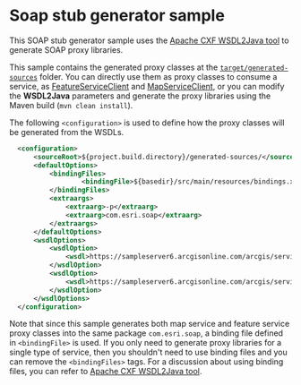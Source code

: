 # Soap stub generator sample

This SOAP stub generator sample uses the [Apache CXF WSDL2Java tool](../../../1.%20Generate%20SOAP%20proxy%20libraries/1-use-the-apache-cxf-wsdl2java-tool.md) to generate SOAP proxy libraries. 

This sample contains the generated proxy classes at the [`target/generated-sources`](target) folder. You can directly use them as proxy classes to consume a service, as [FeatureServiceClient](FeatureServiceClient) and [MapServiceClient](MapServiceClient), or you can modify the **WSDL2Java** parameters and generate the proxy libraries using the Maven build (`mvn clean install`).

The following `<configuration>` is used to define how the proxy classes will be generated from the WSDLs.

``` xml
  <configuration>
      <sourceRoot>${project.build.directory}/generated-sources/</sourceRoot>
      <defaultOptions>
          <bindingFiles>
                  <bindingFile>${basedir}/src/main/resources/bindings.xml</bindingFile>
          </bindingFiles>
          <extraargs>
              <extraarg>-p</extraarg>
              <extraarg>com.esri.soap</extraarg>
          </extraargs>
      </defaultOptions>
      <wsdlOptions>
          <wsdlOption>
              <wsdl>https://sampleserver6.arcgisonline.com/arcgis/services/USA/MapServer?wsdl</wsdl>
          </wsdlOption>
          <wsdlOption>
              <wsdl>https://sampleserver6.arcgisonline.com/arcgis/services/Recreation/MapServer/FeatureServer?wsdl</wsdl>
          </wsdlOption>
      </wsdlOptions>
  </configuration>
```

Note that since this sample generates both map service and feature service proxy classes into the same package `com.esri.soap`, a binding file defined in `<bindingFile>` is used. If you only need to generate proxy libraries for a single type of service, then you shouldn't need to use binding files and you can remove the `<bindingFiles>` tags. For a discussion about using binding files, you can refer to [Apache CXF WSDL2Java tool](../../../1.%20Generate%20SOAP%20proxy%20libraries/1-use-the-apache-cxf-wsdl2java-tool.md).
                  
